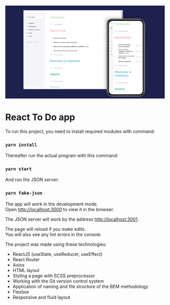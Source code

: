 ![Image alt](https://github.com/AndriiShvaika/todo-app/raw/master/src/assets/image.png)

# React To Do app

To run this project, you need to install required modules with command:

### `yarn install`

Thereafter run the actual program with this command:

### `yarn start`

And run the JSON server:

### `yarn fake-json`

The app will work in the development mode.\
Open [http://localhost:3000](http://localhost:3000) to view it in the browser.

The JSON server will work by the address [http://localhost:3001](http://localhost:3001).

The page will reload if you make edits.\
You will also see any lint errors in the console.


The project was made using these technologies:

- ReactJS (useState, useReducer, useEffect)
- React Router
- Axios
- HTML layout
- Styling a page with SCSS preprocessor
- Working with the Git version control system
- Application of naming and file structure of the BEM methodology
- Flexbox
- Responsive and fluid layout
